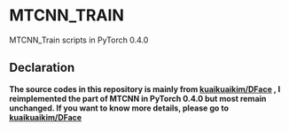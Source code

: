# MTCNN_TRAIN
MTCNN_Train scripts in PyTorch 0.4.0  

## Declaration
**The source codes in this repository is mainly from [kuaikuaikim/DFace](https://github.com/kuaikuaikim/DFace) , I reimplemented the part of MTCNN in PyTorch 0.4.0 but most remain unchanged. If you want to know more details, please go to [kuaikuaikim/DFace](https://github.com/kuaikuaikim/DFace)** 


